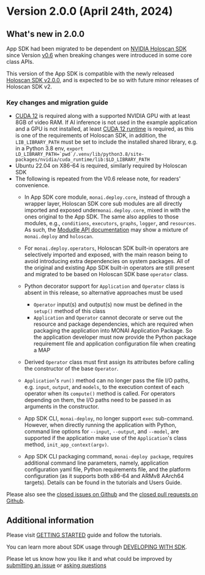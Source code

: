 # Version 2.0.0 (April 24th, 2024)

## What's new in 2.0.0
App SDK had been migrated to be dependent on [NVIDIA Holoscan SDK](https://developer.nvidia.com/holoscan-sdk) since Version [v0.6](https://github.com/nvidia-holoscan/holoscan-sdk/releases) when breaking changes were introduced in some core class APIs.

This version of the App SDK is compatible with the newly released [Holoscan SDK v2.0.0](https://pypi.org/project/holoscan/2.0.0/), and is expected to be so with future minor releases of Holoscan SDK v2.

### Key changes and migration guide

- [CUDA 12](https://developer.nvidia.com/cuda-12-0-0-download-archive) is required along with a supported NVIDIA GPU with at least 8GB of video RAM. If AI inference is not used in the example application and a GPU is not installed, at least [CUDA 12 runtime](https://pypi.org/project/nvidia-cuda-runtime-cu12/) is required, as this is one of the requirements of Holoscan SDK, in addition, the `LIB_LIBRARY_PATH` must be set to include the installed shared library, e.g. in a Python 3.8 env, ```export LD_LIBRARY_PATH=`pwd`/.venv/lib/python3.8/site-packages/nvidia/cuda_runtime/lib:$LD_LIBRARY_PATH```
- Ubuntu 22.04 on X86-64 is required, similarly required by Holoscan SDK
- The following is repeated from the V0.6 release note, for readers' convenience.
  - In App SDK core module, `monai.deploy.core`, instead of through a wrapper layer, Holoscan SDK core sub modules are all directly imported and exposed under`monai.deploy.core`, mixed in with the ones original to the App SDK. The same also applies to those modules, e.g., `conditions`, `executors`, `graphs`, `logger`, and `resources`. As such, the [Modudle API documentation](https://docs.monai.io/projects/monai-deploy-app-sdk/en/stable/modules/index.html) may show a mixture of `monai.deploy` and `holoscan`.

  - For `monai.deploy.operators`, Holoscan SDK built-in operators are selectively imported and exposed, with the main reason being to avoid introducing extra dependencies on system packages. All of the original and existing App SDK built-in operators are still present and migrated to be based on Holoscan SDK base `operator` class.

  - Python decorator support for `Application` and `Operator` class is absent in this release, so alternative approaches must be used
    - `Operator` input(s) and output(s) now must be defined in the `setup()` method of this class
    - `Application` and `Operator` cannot decorate or serve out the resource and package dependencies, which are required when packaging the application into MONAI Application Package. So the application developer must now provide the Python package requirement file and application configuration file when creating a MAP

  - Derived `Operator` class must first assign its attributes before calling the constructor of the base `Operator`.

  - `Application`'s `run()` method can no longer pass the file I/O paths, e.g. `input`, `output`, and `models`, to the execution context of each operator when its `compute()` method is called. For operators depending on them, the I/O paths need to be passed in as arguments in the constructor.

  - App SDK CLI, `monai-deploy`, no longer support `exec` sub-command. However, when directly running the application with Python, command line options for `--input`, `--output`, and `--model`, are supported if the application make use of the `Application`'s class method, `init_app_context(argv)`.

  - App SDK CLI packaging command, `monai-deploy package`, requires additional command line parameters, namely, application configuration yaml file, Python requirements file, and the platform configuration (as it supports both x86-64 and ARMv8 AArch64 targets). Details can be found in the tutorials and Users Guide.


Please also see the <a href="https://github.com/Project-MONAI/monai-deploy-app-sdk/issues?q=is%3Aissue+is%3Aclosed">closed issues on Github</a> and the <a href="https://github.com/Project-MONAI/monai-deploy-app-sdk/pulls?q=is%3Apr+is%3Aclosed">closed pull requests on Github</a>.

## Additional information
Please visit [GETTING STARTED](/getting_started/index) guide and follow the tutorials.

You can learn more about SDK usage through [DEVELOPING WITH SDK](/developing_with_sdk/index).

Please let us know how you like it and what could be improved by [submitting an issue](https://github.com/Project-MONAI/monai-deploy-app-sdk/issues/new/choose) or [asking questions](https://github.com/Project-MONAI/monai-deploy-app-sdk/discussions)